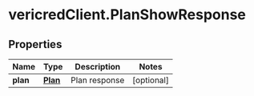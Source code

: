 # vericredClient.PlanShowResponse

## Properties
Name | Type | Description | Notes
------------ | ------------- | ------------- | -------------
**plan** | [**Plan**](Plan.md) | Plan response | [optional] 


